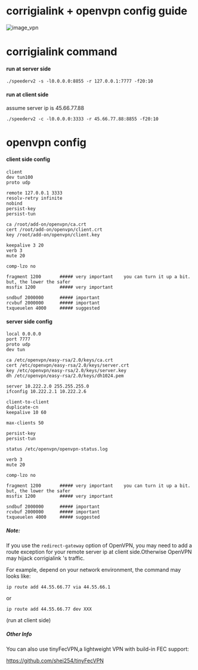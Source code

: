 
# corrigialink + openvpn config guide
![image_vpn](/images/en/corrigialink+openvpn3.PNG)

# corrigialink command

#### run at server side
```
./speederv2 -s -l0.0.0.0:8855 -r 127.0.0.1:7777 -f20:10
```

#### run at client side
assume server ip is 45.66.77.88
```
./speederv2 -c -l0.0.0.0:3333 -r 45.66.77.88:8855 -f20:10
```

# openvpn config

#### client side config
```
client
dev tun100
proto udp

remote 127.0.0.1 3333
resolv-retry infinite 
nobind 
persist-key 
persist-tun  

ca /root/add-on/openvpn/ca.crt
cert /root/add-on/openvpn/client.crt
key /root/add-on/openvpn/client.key

keepalive 3 20
verb 3
mute 20

comp-lzo no

fragment 1200       ##### very important    you can turn it up a bit. but, the lower the safer
mssfix 1200         ##### very important

sndbuf 2000000      ##### important
rcvbuf 2000000      ##### important
txqueuelen 4000     ##### suggested
```


#### server side config
```
local 0.0.0.0
port 7777 
proto udp
dev tun 

ca /etc/openvpn/easy-rsa/2.0/keys/ca.crt
cert /etc/openvpn/easy-rsa/2.0/keys/server.crt
key /etc/openvpn/easy-rsa/2.0/keys/server.key
dh /etc/openvpn/easy-rsa/2.0/keys/dh1024.pem

server 10.222.2.0 255.255.255.0 
ifconfig 10.222.2.1 10.222.2.6

client-to-client
duplicate-cn 
keepalive 10 60 

max-clients 50

persist-key
persist-tun

status /etc/openvpn/openvpn-status.log

verb 3
mute 20  

comp-lzo no

fragment 1200       ##### very important    you can turn it up a bit. but, the lower the safer
mssfix 1200         ##### very important

sndbuf 2000000      ##### important
rcvbuf 2000000      ##### important
txqueuelen 4000     ##### suggested
```

##### Note:
If you use the `redirect-gateway` option of OpenVPN, you may need to add a route exception for your remote server ip at client side.Otherwise OpenVPN may hijack corrigialink 's traffic.

For example, depend on your network environment, the command may looks like:
```
ip route add 44.55.66.77 via 44.55.66.1
```
or

```
ip route add 44.55.66.77 dev XXX
```
(run at client side)

##### Other Info
You can also use tinyFecVPN,a lightweight VPN with build-in FEC support:

https://github.com/shei254/tinyFecVPN
